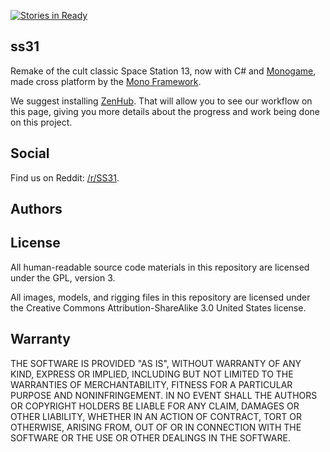 [![Stories in Ready](https://badge.waffle.io/ss31/ss31.png?label=ready&title=Ready)](https://waffle.io/ss31/ss31)
## ss31 ##
Remake of the cult classic Space Station 13, now with C# and [Monogame](http://www.monogame.net/), made cross platform by the [Mono Framework](http://www.mono-project.com/).

We suggest installing [ZenHub](https://www.zenhub.io/). That will allow you to see our workflow on this page, giving you more details about the progress and work being done on this project.

Social
-

Find us on Reddit: [/r/SS31](http://www.reddit.com/r/SS31).

Authors
-

License
-
All human-readable source code materials in this repository are licensed under the GPL, version 3.

All images, models, and rigging files in this repository are licensed under the Creative Commons Attribution-ShareAlike 3.0 United States license.

Warranty
-
THE SOFTWARE IS PROVIDED "AS IS", WITHOUT WARRANTY OF ANY KIND, EXPRESS OR
IMPLIED, INCLUDING BUT NOT LIMITED TO THE WARRANTIES OF MERCHANTABILITY, FITNESS
FOR A PARTICULAR PURPOSE AND NONINFRINGEMENT. IN NO EVENT SHALL THE AUTHORS OR
COPYRIGHT HOLDERS BE LIABLE FOR ANY CLAIM, DAMAGES OR OTHER LIABILITY, WHETHER
IN AN ACTION OF CONTRACT, TORT OR OTHERWISE, ARISING FROM, OUT OF OR IN
CONNECTION WITH THE SOFTWARE OR THE USE OR OTHER DEALINGS IN THE SOFTWARE.
